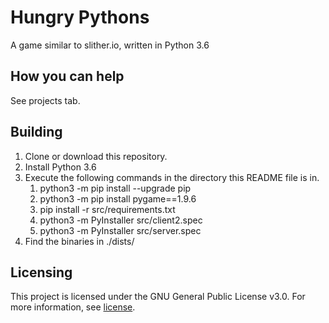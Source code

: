 # Hungry Pythons
A game similar to slither.io, written in Python 3.6

## How you can help
See projects tab.

## Building
1. Clone or download this repository.
1. Install Python 3.6
1. Execute the following commands in the directory this README file is in.
    1. python3 -m pip install --upgrade pip
    1. python3 -m pip install pygame==1.9.6
    1. pip install -r src/requirements.txt
    1. python3 -m PyInstaller src/client2.spec
    1. python3 -m PyInstaller src/server.spec
1. Find the binaries in ./dists/

## Licensing
This project is licensed under the GNU General Public License v3.0.
For more information, see [license](LICENSE).
